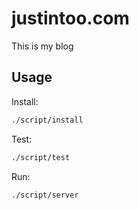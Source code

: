 # justintoo.com

This is my blog

## Usage

Install:

``` bash
./script/install
```

Test:

``` bash
./script/test
```

Run:

``` bash
./script/server

